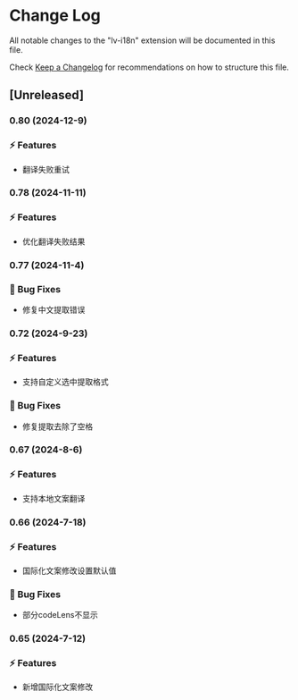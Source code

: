<!--
 * @Author: xuyong
 * @Date: 2023-07-03 08:41:54
 * @LastEditors: xuyong
-->
# Change Log

All notable changes to the "lv-i18n" extension will be documented in this file.

Check [Keep a Changelog](http://keepachangelog.com/) for recommendations on how to structure this file.

## [Unreleased]

### 0.80 (2024-12-9)
### ⚡ Features
* 翻译失败重试

### 0.78 (2024-11-11)
### ⚡ Features
* 优化翻译失败结果

### 0.77 (2024-11-4)
### 🐞 Bug Fixes
* 修复中文提取错误

### 0.72 (2024-9-23)
### ⚡ Features
* 支持自定义选中提取格式
### 🐞 Bug Fixes
* 修复提取去除了空格

### 0.67 (2024-8-6)
### ⚡ Features
* 支持本地文案翻译

### 0.66 (2024-7-18)
### ⚡ Features
* 国际化文案修改设置默认值

### 🐞 Bug Fixes
* 部分codeLens不显示

### 0.65 (2024-7-12)
### ⚡ Features
* 新增国际化文案修改

